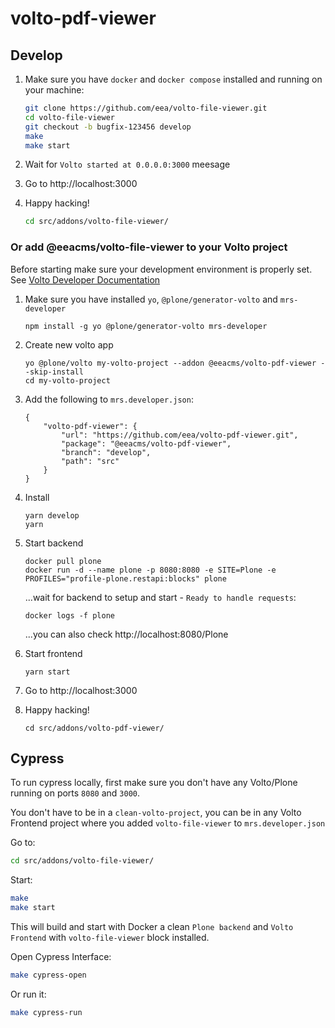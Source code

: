 # volto-pdf-viewer

## Develop

1. Make sure you have `docker` and `docker compose` installed and running on your machine:

    ```Bash
    git clone https://github.com/eea/volto-file-viewer.git
    cd volto-file-viewer
    git checkout -b bugfix-123456 develop
    make
    make start
    ```

1. Wait for `Volto started at 0.0.0.0:3000` meesage

1. Go to http://localhost:3000

1.  Happy hacking!

    ```Bash
    cd src/addons/volto-file-viewer/
    ```

### Or add @eeacms/volto-file-viewer to your Volto project

Before starting make sure your development environment is properly set. See [Volto Developer Documentation](https://docs.voltocms.com/getting-started/install/)

1.  Make sure you have installed `yo`, `@plone/generator-volto` and `mrs-developer`

        npm install -g yo @plone/generator-volto mrs-developer

1.  Create new volto app

        yo @plone/volto my-volto-project --addon @eeacms/volto-pdf-viewer --skip-install
        cd my-volto-project

1.  Add the following to `mrs.developer.json`:

        {
            "volto-pdf-viewer": {
                "url": "https://github.com/eea/volto-pdf-viewer.git",
                "package": "@eeacms/volto-pdf-viewer",
                "branch": "develop",
                "path": "src"
            }
        }

1.  Install

        yarn develop
        yarn

1.  Start backend

        docker pull plone
        docker run -d --name plone -p 8080:8080 -e SITE=Plone -e PROFILES="profile-plone.restapi:blocks" plone

    ...wait for backend to setup and start - `Ready to handle requests`:

        docker logs -f plone

    ...you can also check http://localhost:8080/Plone

1.  Start frontend

        yarn start

1.  Go to http://localhost:3000

1.  Happy hacking!

        cd src/addons/volto-pdf-viewer/

## Cypress

To run cypress locally, first make sure you don't have any Volto/Plone running on ports `8080` and `3000`.

You don't have to be in a `clean-volto-project`, you can be in any Volto Frontend
project where you added `volto-file-viewer` to `mrs.developer.json`

Go to:

  ```BASH
  cd src/addons/volto-file-viewer/
  ```

Start:

  ```Bash
  make
  make start
  ```

This will build and start with Docker a clean `Plone backend` and `Volto Frontend` with `volto-file-viewer` block installed.

Open Cypress Interface:

  ```Bash
  make cypress-open
  ```

Or run it:

  ```Bash
  make cypress-run
  ```
